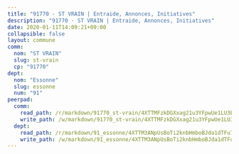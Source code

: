 ```yaml
---
title: "91770 - ST VRAIN | Entraide, Annonces, Initiatives"
description: "91770 - ST VRAIN | Entraide, Annonces, Initiatives"
date: 2020-01-11T14:09:21+09:00
collapsible: false
layout: commune
comm:
  nom: "ST VRAIN"
  slug: st-vrain
  cp: "91770"
dept:
  nom: "Essonne"
  slug: essonne
  num: "91"
peerpad:
  comm:
    read_path: /r/markdown/91770_st-vrain/4XTTMFzkDGXxag21u3YFpwUe1LU3Ev3a2CttWGkcWH26vxMzo
    write_path: /w/markdown/91770_st-vrain/4XTTMFzkDGXxag21u3YFpwUe1LU3Ev3a2CttWGkcWH26vxMzo-K3TgUMmeXje6ekh3GTjBLYRmiHLa18J3dL8Vh6CLUovR6jeFDU6mY7WKi5JyncEWpPFEKi1s3yDg9xGzEe9ZeZ1L6YhZ3y2JyFDCrXhJzSKiUJvgUDupfUfzv29GUKuusUKRQrAj
  dept:
    read_path: /r/markdown/91_essonne/4XTTM3ANpUsBoTi2knbHmboBJda1dTFu7ky8ZK9dB2RyMMfWF
    write_path: /w/markdown/91_essonne/4XTTM3ANpUsBoTi2knbHmboBJda1dTFu7ky8ZK9dB2RyMMfWF-K3TgUyWqeJSocSvH4aaj1ao8GVHVL7XNdUYQ4QUUeH9BAdnr24zoBJ2C3FCPvjfnNG6dyrzadtyfizxGKpMjZFU9wDjSpA4g6VtDcxL8iEmbLsyV9TFoF7XzgcRopbNZHgpYvcW3
---
```


